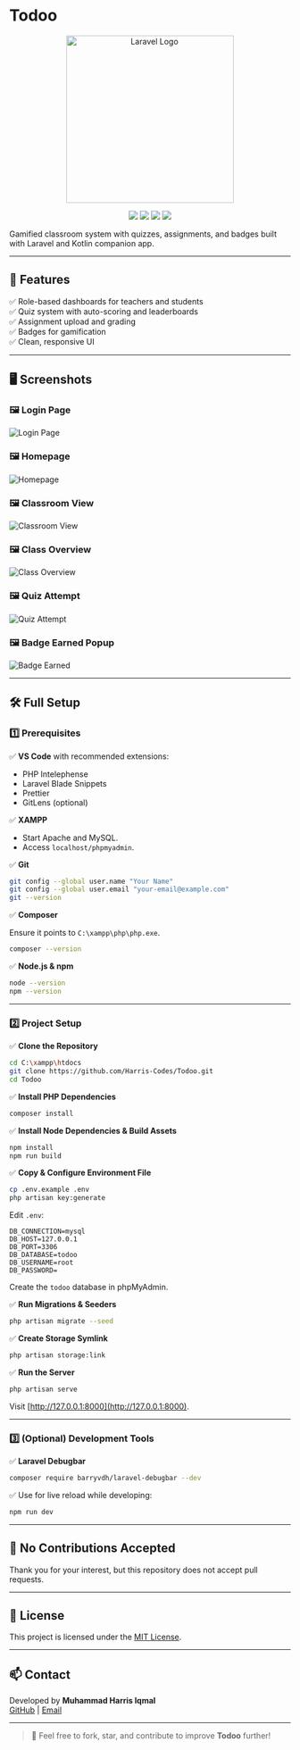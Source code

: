# Todoo

<p align="center">
  <img src="https://laravel.com/img/logotype.min.svg" alt="Laravel Logo" width="300">
</p>

<p align="center">
  <img src="https://img.shields.io/badge/Laravel-10-red?logo=laravel">
  <img src="https://img.shields.io/badge/PHP-8.2-blue?logo=php">
  <img src="https://img.shields.io/badge/license-MIT-green">
  <img src="https://img.shields.io/badge/status-Active-brightgreen">
</p>

Gamified classroom system with quizzes, assignments, and badges built with Laravel and Kotlin companion app.

---

## 🚀 Features

✅ Role-based dashboards for teachers and students  
✅ Quiz system with auto-scoring and leaderboards  
✅ Assignment upload and grading  
✅ Badges for gamification  
✅ Clean, responsive UI

---

## 🖥️ Screenshots

### 🖼️ Login Page
![Login Page](images/screenshots/loginpage.png)

### 🖼️ Homepage
![Homepage](images/screenshotshomepage.png)

### 🖼️ Classroom View
![Classroom View](images/screenshotsclassroom.png)

### 🖼️ Class Overview
![Class Overview](images/screenshotsclassoverview.png)

### 🖼️ Quiz Attempt
![Quiz Attempt](images/screenshotsquiz.png)

### 🖼️ Badge Earned Popup
![Badge Earned](images/screenshotsBadgeEarned.png)


---

## 🛠️ Full Setup

### 1️⃣ Prerequisites

✅ **VS Code** with recommended extensions:
- PHP Intelephense
- Laravel Blade Snippets
- Prettier
- GitLens (optional)

✅ **XAMPP**
- Start Apache and MySQL.
- Access `localhost/phpmyadmin`.

✅ **Git**

```bash
git config --global user.name "Your Name"
git config --global user.email "your-email@example.com"
git --version
```

✅ **Composer**

Ensure it points to `C:\xampp\php\php.exe`.

```bash
composer --version
```

✅ **Node.js & npm**

```bash
node --version
npm --version
```

---

### 2️⃣ Project Setup

✅ **Clone the Repository**

```bash
cd C:\xampp\htdocs
git clone https://github.com/Harris-Codes/Todoo.git
cd Todoo
```

✅ **Install PHP Dependencies**

```bash
composer install
```

✅ **Install Node Dependencies & Build Assets**

```bash
npm install
npm run build
```

✅ **Copy & Configure Environment File**

```bash
cp .env.example .env
php artisan key:generate
```

Edit `.env`:

```
DB_CONNECTION=mysql
DB_HOST=127.0.0.1
DB_PORT=3306
DB_DATABASE=todoo
DB_USERNAME=root
DB_PASSWORD=
```

Create the `todoo` database in phpMyAdmin.

✅ **Run Migrations & Seeders**

```bash
php artisan migrate --seed
```

✅ **Create Storage Symlink**

```bash
php artisan storage:link
```

✅ **Run the Server**

```bash
php artisan serve
```

Visit [http://127.0.0.1:8000](http://127.0.0.1:8000).

---

### 3️⃣ (Optional) Development Tools

✅ **Laravel Debugbar**

```bash
composer require barryvdh/laravel-debugbar --dev
```

✅ Use for live reload while developing:

```bash
npm run dev
```

---

## 🚫 No Contributions Accepted

Thank you for your interest, but this repository does not accept pull requests.

---

## 📄 License

This project is licensed under the [MIT License](LICENSE).

---

## 📫 Contact

Developed by **Muhammad Harris Iqmal**  
[GitHub](https://github.com/Harris-Codes) | [Email](mailto:muhdharris9901@gmail.com)

---

> 🚀 Feel free to fork, star, and contribute to improve **Todoo** further!
